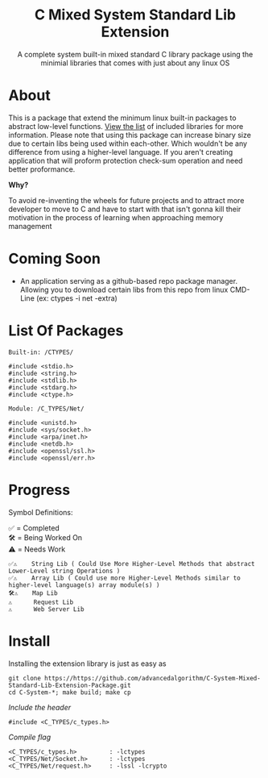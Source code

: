 <div align="center">
 <h1>C Mixed System Standard Lib Extension</h1>
 <p>A complete system built-in mixed standard C library package using the minimial libraries that comes with just about any linux OS</p>
</div>

# About

This is a package that extend the minimum linux built-in packages to abstract low-level functions. [View the list](https://github.com/advancedalgorithm/C-System-Mixed-Standard-Lib-Extension-Package?tab=readme-ov-file#progress) of included libraries for more information.
Please note that using this package can increase binary size due to certain libs being used within each-other. Which wouldn't be any difference from using a higher-level language. If you aren't creating application that will proform protection check-sum operation and need better proformance.

<b>Why?</b>

To avoid re-inventing the wheels for future projects and to attract more developer to move to C and have to start with that isn't gonna kill their motivation in the process of learning when approaching memory management

# Coming Soon

- An application serving as a github-based repo package manager. Allowing you to download certain libs from this repo from linux CMD-Line (ex: ctypes -i net -extra)

# List Of Packages
``Built-in: /CTYPES/``
```
#include <stdio.h>
#include <string.h>
#include <stdlib.h>
#include <stdarg.h>
#include <ctype.h>
```

``Module: /C_TYPES/Net/``
```
#include <unistd.h>
#include <sys/socket.h>
#include <arpa/inet.h>
#include <netdb.h>
#include <openssl/ssl.h>
#include <openssl/err.h>
```

# Progress

<p>Symbol Definitions:<p>

<p>✅ = Completed<br />🛠️ = Being Worked On<br />⚠️ = Needs Work</p>

```
✅⚠️    String Lib ( Could Use More Higher-Level Methods that abstract Lower-Level string Operations )
✅⚠️    Array Lib ( Could use more Higher-Level Methods similar to higher-level language(s) array module(s) )
🛠️⚠️    Map Lib
⚠️      Request Lib
⚠️      Web Server Lib
```

# Install

Installing the extension library is just as easy as 

```
git clone https://https://github.com/advancedalgorithm/C-System-Mixed-Standard-Lib-Extension-Package.git
cd C-System-*; make build; make cp
```

*Include the header*

```
#include <C_TYPES/c_types.h>
```

*Compile flag*

```
<C_TYPES/c_types.h>         : -lctypes
<C_TYPES/Net/Socket.h>      : -lctypes
<C_TYPES/Net/request.h>     : -lssl -lcrypto
```
